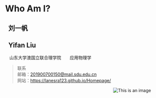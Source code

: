 # Who Am I?
## &ensp;**刘一帆**  
## &ensp;**Yifan Liu**  


&ensp;&ensp;山东大学澳国立联合理学院&ensp;&ensp;&ensp;&ensp;应用物理学
>联系  
>邮箱：201900700150@mail.sdu.edu.cn  
>网站：https://lanesra123.github.io/Homepage/







&emsp; &emsp; &emsp; &emsp; &emsp; &emsp;&emsp; &emsp; &emsp; &emsp; &emsp; &emsp; &emsp; &emsp;&emsp; &emsp; &emsp; &emsp; &emsp; &emsp; ![This is an image](https://user-images.githubusercontent.com/102599747/161385178-828de72f-1f35-425a-a15a-cc1c769f7fb1.jpg)

